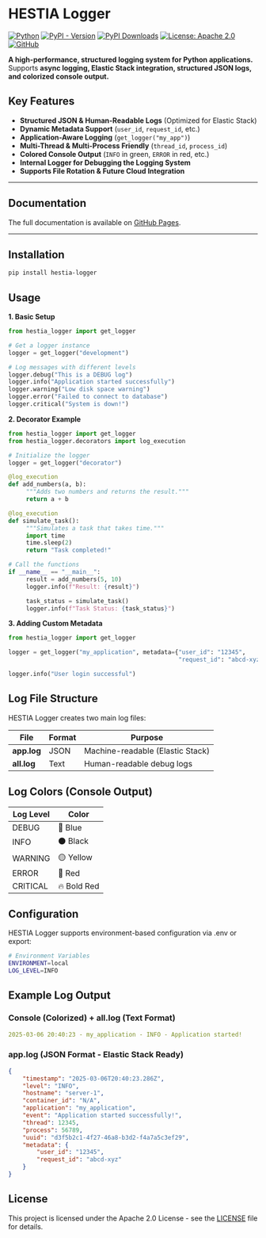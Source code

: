 # HESTIA Logger 

[![Python](https://img.shields.io/badge/Python-3.10%2B-darkcyan)](https://pypi.org/project/hestia-logger/)
[![PyPI - Version](https://img.shields.io/pypi/v/hestia-logger?label=PyPI%20Version&color=green)](https://pypi.org/project/hestia-logger/)
[![PyPI Downloads](https://static.pepy.tech/badge/hestia-logger)](https://pepy.tech/projects/hestia-logger)
[![License: Apache 2.0](https://img.shields.io/badge/License-Apache2.0-orange.svg)](https://github.com/fox-techniques/hestia-logger/blob/main/LICENSE)
[![GitHub](https://img.shields.io/badge/GitHub-hestia--logger-181717?logo=github)](https://github.com/fox-techniques/hestia-logger)


**A high-performance, structured logging system for Python applications.**  
Supports **async logging, Elastic Stack integration, structured JSON logs, and colorized console output.**

## Key Features

- **Structured JSON & Human-Readable Logs** (Optimized for Elastic Stack)  
- **Dynamic Metadata Support** (`user_id`, `request_id`, etc.)  
- **Application-Aware Logging** (`get_logger("my_app")`)  
- **Multi-Thread & Multi-Process Friendly** (`thread_id`, `process_id`)  
- **Colored Console Output** (`INFO` in green, `ERROR` in red, etc.)  
- **Internal Logger for Debugging the Logging System**  
- **Supports File Rotation & Future Cloud Integration**  

---

## Documentation

The full documentation is available on [GitHub Pages](https://fox-techniques.github.io/hestia-logger/).

---

##  Installation

```bash
pip install hestia-logger
```

##  Usage

**1. Basic Setup**

```python
from hestia_logger import get_logger

# Get a logger instance
logger = get_logger("development")

# Log messages with different levels
logger.debug("This is a DEBUG log")
logger.info("Application started successfully")
logger.warning("Low disk space warning")
logger.error("Failed to connect to database")
logger.critical("System is down!")
```

**2. Decorator Example**

```python 
from hestia_logger import get_logger
from hestia_logger.decorators import log_execution

# Initialize the logger
logger = get_logger("decorator")

@log_execution
def add_numbers(a, b):
     """Adds two numbers and returns the result."""
     return a + b

@log_execution
def simulate_task():
     """Simulates a task that takes time."""
     import time
     time.sleep(2)
     return "Task completed!"

# Call the functions
if __name__ == "__main__":
     result = add_numbers(5, 10)
     logger.info(f"Result: {result}")

     task_status = simulate_task()
     logger.info(f"Task Status: {task_status}")

```


**3. Adding Custom Metadata**

```python
from hestia_logger import get_logger

logger = get_logger("my_application", metadata={"user_id": "12345", 
                                                "request_id": "abcd-xyz"})

logger.info("User login successful")
```

## Log File Structure

HESTIA Logger creates two main log files:


|File|	Format|	Purpose|
|---|---|---|
|**app.log**	|JSON	|Machine-readable (Elastic Stack)|
|**all.log**	|Text	|Human-readable debug logs|

## Log Colors (Console Output)

|Log Level|	Color|
|---|---|
|DEBUG|	🔵 Blue|
|INFO|	⚫ Black|
|WARNING|	🟡 Yellow|
|ERROR|	🔴 Red|
|CRITICAL|	🔥 Bold Red|

## Configuration

HESTIA Logger supports environment-based configuration via .env or export:

```bash
# Environment Variables
ENVIRONMENT=local
LOG_LEVEL=INFO
```

## Example Log Output

### Console (Colorized) +  all.log (Text Format)

```yaml
2025-03-06 20:40:23 - my_application - INFO - Application started!
```

### app.log (JSON Format - Elastic Stack Ready)

```json
{
    "timestamp": "2025-03-06T20:40:23.286Z",
    "level": "INFO",
    "hostname": "server-1",
    "container_id": "N/A",
    "application": "my_application",
    "event": "Application started successfully!",
    "thread": 12345,
    "process": 56789,
    "uuid": "d3f5b2c1-4f27-46a8-b3d2-f4a7a5c3ef29",
    "metadata": {
        "user_id": "12345",
        "request_id": "abcd-xyz"
    }
}
```

## License

This project is licensed under the Apache 2.0 License - see the [LICENSE](https://github.com/fox-techniques/hestia-logger/blob/main/LICENSE) file for details.
